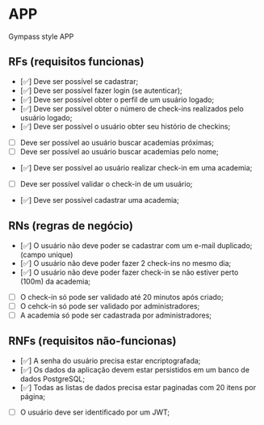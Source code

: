 # APP

Gympass style APP

## RFs (requisitos funcionas)

- [✅] Deve ser possível se cadastrar;
- [✅] Deve ser possível fazer login (se autenticar);
- [✅] Deve ser possível obter o perfil de um usuário logado;
- [✅] Deve ser possível obter o número de check-ins realizados pelo usuário logado;
- [✅] Deve ser possível o usuário obter seu histório de checkins;
- [ ] Deve ser possível ao usuário buscar academias próximas;
- [ ] Deve ser possível ao usuário buscar academias pelo nome;
- [✅] Deve ser possível ao usuário realizar check-in em uma academia;
- [ ] Deve ser possível validar o check-in de um usuário;
- [✅] Deve ser possível cadastrar uma academia;

## RNs (regras de negócio)

- [✅] O usuário não deve poder se cadastrar com um e-mail duplicado; (campo unique)
- [✅] O usuário não deve poder fazer 2 check-ins no mesmo dia;
- [✅] O usuário não deve poder fazer check-in se não estiver perto (100m) da academia;
- [ ] O check-in só pode ser validado até 20 minutos após criado;
- [ ] O cehck-in só pode ser validado por administradores;
- [ ] A academia só pode ser cadastrada por administradores;

## RNFs (requisitos não-funcionas)

- [✅] A senha do usuário precisa estar encriptografada;
- [✅] Os dados da aplicação devem estar persistidos em um banco de dados PostgreSQL;
- [✅] Todas as listas de dados precisa estar paginadas com 20 itens por página;
- [ ] O usuário deve ser identificado por um JWT;
